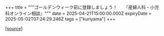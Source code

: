 +++
title = """ゴールデンウィーク前に登録しましょう！　　『産婦人科・小児科オンライン相談』"""
date = 2025-04-21T15:00:00.000Z
expiryDate = 2025-05-02T07:24:29.246Z
tags = ["kuriyama"]
+++


[[source]](https://www.town.kuriyama.hokkaido.jp/soshiki/43/31511.html)
